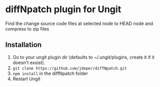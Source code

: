 diffNpatch plugin for Ungit
=======================
Find the change source code files at selected node to HEAD node and compress to zip files

Installation
------------
1. Go to your ungit plugin dir (defaults to ~/.ungit/plugins, create it if it doesn't exsist).
2. `git clone https://github.com/jdeper/diffNpatch.git`
3. `npm install` in the diffNpatch folder
4. Restart Ungit
